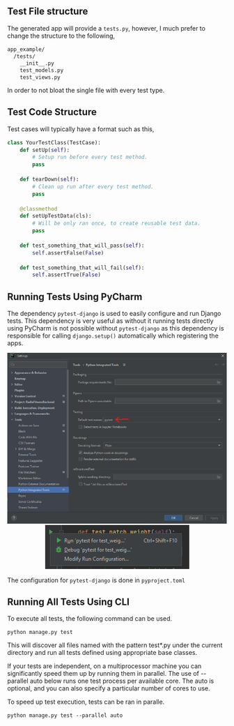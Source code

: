 ## Test File structure

The generated app will provide a `tests.py`, however, I much prefer to change the structure to the following,

```commandline
app_example/
  /tests/
    __init__.py
    test_models.py
    test_views.py
```

In order to not bloat the single file with every test type.

## Test Code Structure

Test cases will typically have a format such as this,

```python
class YourTestClass(TestCase):
    def setUp(self):
        # Setup run before every test method.
        pass

    def tearDown(self):
        # Clean up run after every test method.
        pass
    
    @classmethod
    def setUpTestData(cls):
        # Will be only ran once, to create reusable test data.
        pass

    def test_something_that_will_pass(self):
        self.assertFalse(False)

    def test_something_that_will_fail(self):
        self.assertTrue(False)
```

## Running Tests Using PyCharm

The dependency `pytest-django` is used to easily configure and run Django tests. This dependency is very useful as without it running tests directly using PyCharm is not possible without `pytest-django` as this dependency is responsible for calling `django.setup()` automatically which registering the apps.

<div align="center">
    <img src="./images/pytest_setup.png">
</div>

<div align="center">
    <img src="./images/pytest_running_test.png">
</div>


The configuration for `pytest-django` is done in `pyproject.toml`


## Running All Tests Using CLI

To execute all tests, the following command can be used.

```commandline
python manage.py test
```

This will discover all files named with the pattern test*.py under the current directory and run all tests defined 
using appropriate base classes.

If your tests are independent, on a multiprocessor machine you can significantly speed them up by running them in 
parallel. The use of --parallel auto below runs one test process per available core. The auto is optional, and you can 
also specify a particular number of cores to use.

To speed up test execution, tests can be ran in paralle.

```commandline
python manage.py test --parallel auto
```